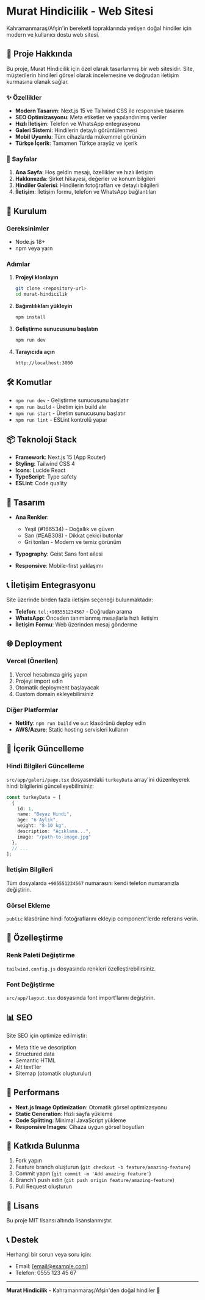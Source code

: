 # Murat Hindicilik - Web Sitesi

Kahramanmaraş/Afşin'in bereketli topraklarında yetişen doğal hindiler için modern ve kullanıcı dostu web sitesi.

## 🦃 Proje Hakkında

Bu proje, Murat Hindicilik için özel olarak tasarlanmış bir web sitesidir. Site, müşterilerin hindileri görsel olarak incelemesine ve doğrudan iletişim kurmasına olanak sağlar.

### ✨ Özellikler

- **Modern Tasarım**: Next.js 15 ve Tailwind CSS ile responsive tasarım
- **SEO Optimizasyonu**: Meta etiketler ve yapılandırılmış veriler
- **Hızlı İletişim**: Telefon ve WhatsApp entegrasyonu
- **Galeri Sistemi**: Hindilerin detaylı görüntülenmesi
- **Mobil Uyumlu**: Tüm cihazlarda mükemmel görünüm
- **Türkçe İçerik**: Tamamen Türkçe arayüz ve içerik

### 📱 Sayfalar

1. **Ana Sayfa**: Hoş geldin mesajı, özellikler ve hızlı iletişim
2. **Hakkımızda**: Şirket hikayesi, değerler ve konum bilgileri
3. **Hindiler Galerisi**: Hindilerin fotoğrafları ve detaylı bilgileri
4. **İletişim**: İletişim formu, telefon ve WhatsApp bağlantıları

## 🚀 Kurulum

### Gereksinimler

- Node.js 18+ 
- npm veya yarn

### Adımlar

1. **Projeyi klonlayın**
   ```bash
   git clone <repository-url>
   cd murat-hindicilik
   ```

2. **Bağımlılıkları yükleyin**
   ```bash
   npm install
   ```

3. **Geliştirme sunucusunu başlatın**
   ```bash
   npm run dev
   ```

4. **Tarayıcıda açın**
   ```
   http://localhost:3000
   ```

## 🛠️ Komutlar

- `npm run dev` - Geliştirme sunucusunu başlatır
- `npm run build` - Üretim için build alır
- `npm run start` - Üretim sunucusunu başlatır
- `npm run lint` - ESLint kontrolü yapar

## 📦 Teknoloji Stack

- **Framework**: Next.js 15 (App Router)
- **Styling**: Tailwind CSS 4
- **Icons**: Lucide React
- **TypeScript**: Type safety
- **ESLint**: Code quality

## 🎨 Tasarım

- **Ana Renkler**: 
  - Yeşil (#166534) - Doğallık ve güven
  - Sarı (#EAB308) - Dikkat çekici butonlar
  - Gri tonları - Modern ve temiz görünüm

- **Typography**: Geist Sans font ailesi
- **Responsive**: Mobile-first yaklaşımı

## 📞 İletişim Entegrasyonu

Site üzerinde birden fazla iletişim seçeneği bulunmaktadır:

- **Telefon**: `tel:+905551234567` - Doğrudan arama
- **WhatsApp**: Önceden tanımlanmış mesajlarla hızlı iletişim
- **İletişim Formu**: Web üzerinden mesaj gönderme

## 🌐 Deployment

### Vercel (Önerilen)

1. Vercel hesabınıza giriş yapın
2. Projeyi import edin
3. Otomatik deployment başlayacak
4. Custom domain ekleyebilirsiniz

### Diğer Platformlar

- **Netlify**: `npm run build` ve `out` klasörünü deploy edin
- **AWS/Azure**: Static hosting servisleri kullanın

## 📝 İçerik Güncelleme

### Hindi Bilgileri Güncelleme

`src/app/galeri/page.tsx` dosyasındaki `turkeyData` array'ini düzenleyerek hindi bilgilerini güncelleyebilirsiniz:

```typescript
const turkeyData = [
  {
    id: 1,
    name: "Beyaz Hindi",
    age: "6 Aylık",
    weight: "8-10 kg",
    description: "Açıklama...",
    image: "/path-to-image.jpg"
  },
  // ...
];
```

### İletişim Bilgileri

Tüm dosyalarda `+905551234567` numarasını kendi telefon numaranızla değiştirin.

### Görsel Ekleme

`public` klasörüne hindi fotoğraflarını ekleyip component'lerde referans verin.

## 🔧 Özelleştirme

### Renk Paleti Değiştirme

`tailwind.config.js` dosyasında renkleri özelleştirebilirsiniz.

### Font Değiştirme

`src/app/layout.tsx` dosyasında font import'larını değiştirin.

## 📊 SEO

Site SEO için optimize edilmiştir:

- Meta title ve description
- Structured data
- Semantic HTML
- Alt text'ler
- Sitemap (otomatik oluşturulur)

## 🚀 Performans

- **Next.js Image Optimization**: Otomatik görsel optimizasyonu
- **Static Generation**: Hızlı sayfa yükleme
- **Code Splitting**: Minimal JavaScript yükleme
- **Responsive Images**: Cihaza uygun görsel boyutları

## 🤝 Katkıda Bulunma

1. Fork yapın
2. Feature branch oluşturun (`git checkout -b feature/amazing-feature`)
3. Commit yapın (`git commit -m 'Add amazing feature'`)
4. Branch'i push edin (`git push origin feature/amazing-feature`)
5. Pull Request oluşturun

## 📄 Lisans

Bu proje MIT lisansı altında lisanslanmıştır.

## 📞 Destek

Herhangi bir sorun veya soru için:
- Email: [email@example.com]
- Telefon: 0555 123 45 67

---

**Murat Hindicilik** - Kahramanmaraş/Afşin'den doğal hindiler 🦃